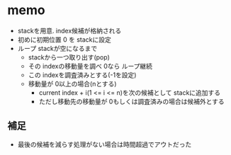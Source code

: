 # memo

- stackを用意. index候補が格納される
- 初めに初期位置 0 を stackに設定
- ループ stackが空になるまで
  - stackから一つ取り出す(pop)
  - その indexの移動量を調べ 0なら ループ継続
  - この indexを調査済みとする(-1を設定)
  - 移動量が 0以上の場合(nとする)
    - current index + i(1 <= i <= n)を次の候補として stackに追加する
    - ただし移動先の移動量が 0もしくは調査済みの場合は候補外とする

## 補足

- 最後の候補を減らす処理がない場合は時間超過でアウトだった
